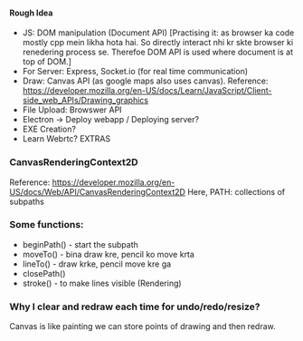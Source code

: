 #### Rough Idea
* JS: DOM manipulation (Document API) [Practising it: as browser ka code mostly cpp mein likha hota hai. So directly interact nhi kr skte browser ki renedering process se. Therefoe DOM API is used where document is at top of DOM.]
* For Server: Express, Socket.io (for real time communication)
* Draw: Canvas API (as google maps also uses canvas). Reference: https://developer.mozilla.org/en-US/docs/Learn/JavaScript/Client-side_web_APIs/Drawing_graphics
* File Upload: Browswer API
* Electron -> Deploy webapp / Deploying server?
* EXE Creation?
* Learn Webrtc? EXTRAS

### CanvasRenderingContext2D 
Reference: https://developer.mozilla.org/en-US/docs/Web/API/CanvasRenderingContext2D
Here, PATH: collections of subpaths
### Some functions:
* beginPath() - start the subpath
* moveTo() - bina draw kre, pencil ko move krta
* lineTo() - draw krke, pencil move kre ga
* closePath()
* stroke() - to make lines visible (Rendering)

### Why I clear and redraw each time for undo/redo/resize?
Canvas is like painting we can store points of drawing and then redraw.